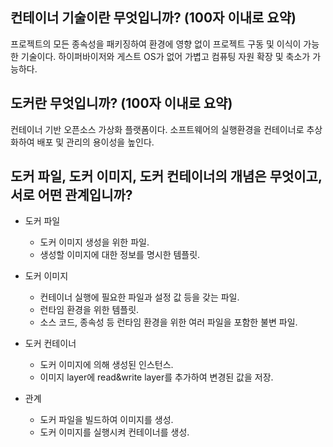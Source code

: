## 컨테이너 기술이란 무엇입니까? (100자 이내로 요약)
프로젝트의 모든 종속성을 패키징하여 환경에 영향 없이 프로젝트 구동 및 이식이 가능한 기술이다. 하이퍼바이저와 게스트 OS가 없어 가볍고 컴퓨팅 자원 확장 및 축소가 가능하다.

## 도커란 무엇입니까? (100자 이내로 요약)

컨테이너 기반 오픈소스 가상화 플랫폼이다. 소프트웨어의 실행환경을 컨테이너로 추상화하여 배포 및 관리의 용이성을 높인다.

## 도커 파일, 도커 이미지, 도커 컨테이너의 개념은 무엇이고, 서로 어떤 관계입니까?

- 도커 파일
    - 도커 이미지 생성을 위한 파일.
    - 생성할 이미지에 대한 정보를 명시한 템플릿.

- 도커 이미지 
    - 컨테이너 실행에 필요한 파일과 설정 값 등을 갖는 파일.
    - 런타임 환경을 위한 템플릿.
    - 소스 코드, 종속성 등 런타임 환경을 위한 여러 파일을 포함한 불변 파일.

- 도커 컨테이너
    - 도커 이미지에 의해 생성된 인스턴스.
    - 이미지 layer에 read&write layer를 추가하여 변경된 값을 저장. 

- 관계
    - 도커 파일을 빌드하여 이미지를 생성.
    - 도커 이미지를 실행시켜 컨테이너를 생성.
